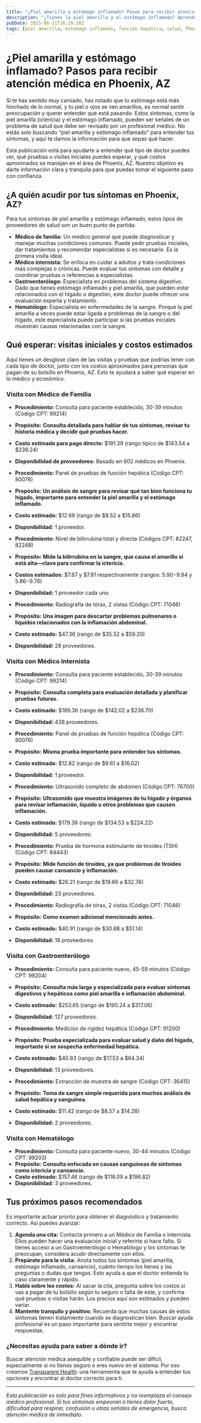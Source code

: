 ```yaml
---
title: "¿Piel amarilla y estómago inflamado? Pasos para recibir atención médica en Phoenix, AZ"
description: "¿Tienes la piel amarilla y el estómago inflamado? Aprende a quién acudir, qué pruebas esperar y los costos estimados en Phoenix para guiar tus próximos pasos en salud."
pubDate: 2025-06-11T16:29:20Z
tags: [piel amarilla, estómago inflamado, función hepática, salud, Phoenix AZ, costos médicos, ayuda síntomas]
---
```


# ¿Piel amarilla y estómago inflamado? Pasos para recibir atención médica en Phoenix, AZ

Si te has sentido muy cansado, has notado que tu estómago está más hinchado de lo normal, y tu piel o ojos se ven amarillos, es normal sentir preocupación y querer entender qué está pasando. Estos síntomas, como la piel amarilla (ictericia) y el estómago inflamado, pueden ser señales de un problema de salud que debe ser revisado por un profesional médico. No estás solo buscando “piel amarilla y estómago inflamado” para entender tus síntomas, y aquí te damos la información para que sepas qué hacer.

Esta publicación está para ayudarte a entender qué tipo de doctor puedes ver, qué pruebas o visitas iniciales puedes esperar, y qué costos aproximados se manejan en el área de Phoenix, AZ. Nuestro objetivo es darte información clara y tranquila para que puedas tomar el siguiente paso con confianza.

## ¿A quién acudir por tus síntomas en Phoenix, AZ?

Para tus síntomas de piel amarilla y estómago inflamado, estos tipos de proveedores de salud son un buen punto de partida:

- **Médico de familia:** Un médico general que puede diagnosticar y manejar muchas condiciones comunes. Puede pedir pruebas iniciales, dar tratamientos y recomendar especialistas si es necesario. Es la primera visita ideal.
- **Médico internista:** Se enfoca en cuidar a adultos y trata condiciones más complejas o crónicas. Puede evaluar tus síntomas con detalle y coordinar pruebas o referencias a especialistas.
- **Gastroenterólogo:** Especialista en problemas del sistema digestivo. Dado que tienes estómago inflamado y piel amarilla, que pueden estar relacionados con el hígado o digestión, este doctor puede ofrecer una evaluación experta y tratamiento.
- **Hematólogo:** Especialista en enfermedades de la sangre. Porque la piel amarilla a veces puede estar ligada a problemas de la sangre o del hígado, este especialista puede participar si las pruebas iniciales muestran causas relacionadas con la sangre.

## Qué esperar: visitas iniciales y costos estimados

Aquí tienes un desglose claro de las visitas y pruebas que podrías tener con cada tipo de doctor, junto con los costos aproximados para personas que pagan de su bolsillo en Phoenix, AZ. Esto te ayudará a saber qué esperar en lo médico y económico.

### Visita con Médico de Familia

- **Procedimiento:** Consulta para paciente establecido, 30-39 minutos (Código CPT: 99214)  
- **Propósito:** **Consulta detallada para hablar de tus síntomas, revisar tu historia médica y decidir qué pruebas hacer.**  
- **Costo estimado para pago directo:** $191.39 (rango típico de $143.54 a $239.24)  
- **Disponibilidad de proveedores:** Basado en 602 médicos en Phoenix.

- **Procedimiento:** Panel de pruebas de función hepática (Código CPT: 80076)  
- **Propósito:** **Un análisis de sangre para revisar qué tan bien funciona tu hígado, importante para entender la piel amarilla y el estómago inflamado.**  
- **Costo estimado:** $12.69 (rango de $9.52 a $15.86)  
- **Disponibilidad:** 1 proveedor.

- **Procedimiento:** Nivel de bilirrubina total y directa (Códigos CPT: 82247, 82248)  
- **Propósito:** **Mide la bilirrubina en la sangre, que causa el amarillo si está alta—clave para confirmar la ictericia.**  
- **Costos estimados:** $7.87 y $7.81 respectivamente (rangos: $5.90-$9.84 y $5.86-$9.76)  
- **Disponibilidad:** 1 proveedor cada uno.

- **Procedimiento:** Radiografía de tórax, 2 vistas (Código CPT: 71046)  
- **Propósito:** **Una imagen para descartar problemas pulmonares o líquidos relacionados con la inflamación abdominal.**  
- **Costo estimado:** $47.36 (rango de $35.52 a $59.20)  
- **Disponibilidad:** 28 proveedores.

### Visita con Médico Internista

- **Procedimiento:** Consulta para paciente establecido, 30-39 minutos (Código CPT: 99214)  
- **Propósito:** **Consulta completa para evaluación detallada y planificar pruebas futuras.**  
- **Costo estimado:** $189.36 (rango de $142.02 a $236.70)  
- **Disponibilidad:** 438 proveedores.

- **Procedimiento:** Panel de pruebas de función hepática (Código CPT: 80076)  
- **Propósito:** **Misma prueba importante para entender tus síntomas.**  
- **Costo estimado:** $12.82 (rango de $9.61 a $16.02)  
- **Disponibilidad:** 1 proveedor.

- **Procedimiento:** Ultrasonido completo de abdomen (Código CPT: 76700)  
- **Propósito:** **Ultrasonido que muestra imágenes de tu hígado y órganos para revisar inflamación, líquido u otros problemas que causen inflamación.**  
- **Costo estimado:** $179.38 (rango de $134.53 a $224.22)  
- **Disponibilidad:** 5 proveedores.

- **Procedimiento:** Prueba de hormona estimulante de tiroides (TSH) (Código CPT: 84443)  
- **Propósito:** **Mide función de tiroides, ya que problemas de tiroides pueden causar cansancio y inflamación.**  
- **Costo estimado:** $26.21 (rango de $19.66 a $32.76)  
- **Disponibilidad:** 23 proveedores.

- **Procedimiento:** Radiografía de tórax, 2 vistas (Código CPT: 71046)  
- **Propósito:** **Como examen adicional mencionado antes.**  
- **Costo estimado:** $40.91 (rango de $30.68 a $51.14)  
- **Disponibilidad:** 18 proveedores.

### Visita con Gastroenterólogo

- **Procedimiento:** Consulta para paciente nuevo, 45-59 minutos (Código CPT: 99204)  
- **Propósito:** **Consulta más larga y especializada para evaluar síntomas digestivos y hepáticos como piel amarilla e inflamación abdominal.**  
- **Costo estimado:** $253.65 (rango de $190.24 a $317.06)  
- **Disponibilidad:** 127 proveedores.

- **Procedimiento:** Medición de rigidez hepática (Código CPT: 91200)  
- **Propósito:** **Prueba especializada para evaluar salud y daño del hígado, importante si se sospecha enfermedad hepática.**  
- **Costo estimado:** $40.93 (rango de $17.53 a $64.34)  
- **Disponibilidad:** 13 proveedores.

- **Procedimiento:** Extracción de muestra de sangre (Código CPT: 36415)  
- **Propósito:** **Toma de sangre simple requerida para muchos análisis de salud hepática y sanguínea.**  
- **Costo estimado:** $11.42 (rango de $8.57 a $14.28)  
- **Disponibilidad:** 2 proveedores.

### Visita con Hematólogo

- **Procedimiento:** Consulta para paciente nuevo, 30-44 minutos (Código CPT: 99203)  
- **Propósito:** **Consulta enfocada en causas sanguíneas de síntomas como ictericia y cansancio.**  
- **Costo estimado:** $157.46 (rango de $118.09 a $196.82)  
- **Disponibilidad:** 3 proveedores.

## Tus próximos pasos recomendados

Es importante actuar pronto para obtener el diagnóstico y tratamiento correcto. Así puedes avanzar:

1. **Agenda una cita:** Contacta primero a un Médico de Familia o Internista. Ellos pueden hacer una evaluación inicial y referirte si hace falta. Si tienes acceso a un Gastroenterólogo o Hematólogo y los síntomas te preocupan, considera acudir directamente con ellos.  
2. **Prepárate para la visita:** Anota todos tus síntomas (piel amarilla, estómago inflamado, cansancio), cuánto tiempo los tienes y las preguntas o dudas que tengas. Esto ayuda a que el doctor entienda tu caso claramente y rápido.  
3. **Habla sobre los costos:** Al sacar la cita, pregunta sobre los costos si vas a pagar de tu bolsillo según tu seguro o falta de este, y confirma qué pruebas o visitas harán. Los precios aquí son estimados y pueden variar.  
4. **Mantente tranquilo y positivo:** Recuerda que muchas causas de estos síntomas tienen tratamiento cuando se diagnostican bien. Buscar ayuda profesional es un paso importante para sentirte mejor y encontrar respuestas.

### ¿Necesitas ayuda para saber a dónde ir?

Buscar atención médica asequible y confiable puede ser difícil, especialmente si no tienes seguro o eres nuevo en el sistema. Por eso creamos [Transparent Health](https://transparenthealth.ai): una herramienta que te ayuda a entender tus opciones y encontrar al doctor correcto para ti. 

---

*Esta publicación es solo para fines informativos y no reemplaza el consejo médico profesional. Si tus síntomas empeoran o tienes dolor fuerte, dificultad para respirar, confusión u otras señales de emergencia, busca atención médica de inmediato.*